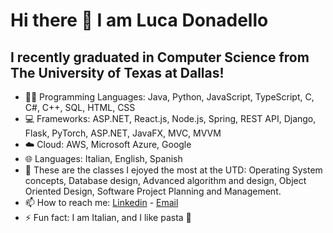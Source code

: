 # Hi there 👋 I am Luca Donadello
## I recently graduated in Computer Science from The University of Texas at Dallas!

- 👨‍💻 Programming Languages: Java, Python, JavaScript, TypeScript, C, C#, C++, SQL, HTML, CSS
- 💻 Frameworks: ASP.NET, React.js, Node.js, Spring, REST API, Django, Flask, PyTorch, ASP.NET, JavaFX, MVC, MVVM
- ☁️ Cloud: AWS, Microsoft Azure, Google
- 🌐 Languages: Italian, English, Spanish
- 🌱 These are the classes I ejoyed the most at the UTD: Operating System concepts, Database design, Advanced algorithm and design, Object Oriented Design, Software Project Planning and Management.
- 📫 How to reach me: [Linkedin](https://www.linkedin.com/in/lucadonadello99/) - [Email](luca.donadello99@gmail.com)
- ⚡ Fun fact: I am Italian, and I like pasta 🍝
